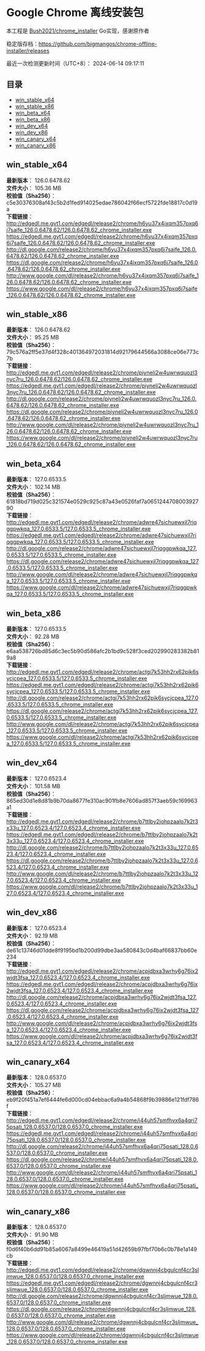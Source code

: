 # Google Chrome 离线安装包
本工程是 [Bush2021/chrome_installer](https://github.com/Bush2021/chrome_installer) Go实现，感谢原作者

稳定版存档：<https://github.com/bigmangos/chrome-offline-installer/releases>

最近一次检测更新时间（UTC+8）：
2024-06-14 09:17:11

## 目录
* [win_stable_x64](https://github.com/bigmangos/chrome-offline-installer?tab=readme-ov-file#win_stable_x64)
* [win_stable_x86](https://github.com/bigmangos/chrome-offline-installer?tab=readme-ov-file#win_stable_x86)
* [win_beta_x64](https://github.com/bigmangos/chrome-offline-installer?tab=readme-ov-file#win_beta_x64)
* [win_beta_x86](https://github.com/bigmangos/chrome-offline-installer?tab=readme-ov-file#win_beta_x86)
* [win_dev_x64](https://github.com/bigmangos/chrome-offline-installer?tab=readme-ov-file#win_dev_x64)
* [win_dev_x86](https://github.com/bigmangos/chrome-offline-installer?tab=readme-ov-file#win_dev_x86)
* [win_canary_x64](https://github.com/bigmangos/chrome-offline-installer?tab=readme-ov-file#win_canary_x64)
* [win_canary_x86](https://github.com/bigmangos/chrome-offline-installer?tab=readme-ov-file#win_canary_x86)

## win_stable_x64
**最新版本**： 126.0.6478.62  
**文件大小**： 105.36 MB  
**校验值（Sha256）**： c5e30376308af43c5b2d1fed914025edae786042f66ecf5722fde18817c0d19a  
**下载链接**：
http://edgedl.me.gvt1.com/edgedl/release2/chrome/h6yu37x4ixqm357pxq6j7saife_126.0.6478.62/126.0.6478.62_chrome_installer.exe
https://edgedl.me.gvt1.com/edgedl/release2/chrome/h6yu37x4ixqm357pxq6j7saife_126.0.6478.62/126.0.6478.62_chrome_installer.exe
http://dl.google.com/release2/chrome/h6yu37x4ixqm357pxq6j7saife_126.0.6478.62/126.0.6478.62_chrome_installer.exe
https://dl.google.com/release2/chrome/h6yu37x4ixqm357pxq6j7saife_126.0.6478.62/126.0.6478.62_chrome_installer.exe
http://www.google.com/dl/release2/chrome/h6yu37x4ixqm357pxq6j7saife_126.0.6478.62/126.0.6478.62_chrome_installer.exe
https://www.google.com/dl/release2/chrome/h6yu37x4ixqm357pxq6j7saife_126.0.6478.62/126.0.6478.62_chrome_installer.exe
## win_stable_x86
**最新版本**： 126.0.6478.62  
**文件大小**： 95.25 MB  
**校验值（Sha256）**： 79c576a2ff5e37d4f328c401364972031814d92179644566a3088ce06e773c7b  
**下载链接**：
http://edgedl.me.gvt1.com/edgedl/release2/chrome/piyneli2w4uwrwquozl3nyc7ru_126.0.6478.62/126.0.6478.62_chrome_installer.exe
https://edgedl.me.gvt1.com/edgedl/release2/chrome/piyneli2w4uwrwquozl3nyc7ru_126.0.6478.62/126.0.6478.62_chrome_installer.exe
http://dl.google.com/release2/chrome/piyneli2w4uwrwquozl3nyc7ru_126.0.6478.62/126.0.6478.62_chrome_installer.exe
https://dl.google.com/release2/chrome/piyneli2w4uwrwquozl3nyc7ru_126.0.6478.62/126.0.6478.62_chrome_installer.exe
http://www.google.com/dl/release2/chrome/piyneli2w4uwrwquozl3nyc7ru_126.0.6478.62/126.0.6478.62_chrome_installer.exe
https://www.google.com/dl/release2/chrome/piyneli2w4uwrwquozl3nyc7ru_126.0.6478.62/126.0.6478.62_chrome_installer.exe
## win_beta_x64
**最新版本**： 127.0.6533.5  
**文件大小**： 102.14 MB  
**校验值（Sha256）**： 61818bd719d025c321574e0529c925c87a43e0526faf7a065124470800392790  
**下载链接**：
http://edgedl.me.gvt1.com/edgedl/release2/chrome/adwre47sichuewxjl7riqggpwkqa_127.0.6533.5/127.0.6533.5_chrome_installer.exe
https://edgedl.me.gvt1.com/edgedl/release2/chrome/adwre47sichuewxjl7riqggpwkqa_127.0.6533.5/127.0.6533.5_chrome_installer.exe
http://dl.google.com/release2/chrome/adwre47sichuewxjl7riqggpwkqa_127.0.6533.5/127.0.6533.5_chrome_installer.exe
https://dl.google.com/release2/chrome/adwre47sichuewxjl7riqggpwkqa_127.0.6533.5/127.0.6533.5_chrome_installer.exe
http://www.google.com/dl/release2/chrome/adwre47sichuewxjl7riqggpwkqa_127.0.6533.5/127.0.6533.5_chrome_installer.exe
https://www.google.com/dl/release2/chrome/adwre47sichuewxjl7riqggpwkqa_127.0.6533.5/127.0.6533.5_chrome_installer.exe
## win_beta_x86
**最新版本**： 127.0.6533.5  
**文件大小**： 92.28 MB  
**校验值（Sha256）**： e6aa538726bd85d6c3ec5b90d586afc2b1bd9c528f3ced202990283382b819a8  
**下载链接**：
http://edgedl.me.gvt1.com/edgedl/release2/chrome/actgi7k53hh2rx62pik6sycjcpea_127.0.6533.5/127.0.6533.5_chrome_installer.exe
https://edgedl.me.gvt1.com/edgedl/release2/chrome/actgi7k53hh2rx62pik6sycjcpea_127.0.6533.5/127.0.6533.5_chrome_installer.exe
http://dl.google.com/release2/chrome/actgi7k53hh2rx62pik6sycjcpea_127.0.6533.5/127.0.6533.5_chrome_installer.exe
https://dl.google.com/release2/chrome/actgi7k53hh2rx62pik6sycjcpea_127.0.6533.5/127.0.6533.5_chrome_installer.exe
http://www.google.com/dl/release2/chrome/actgi7k53hh2rx62pik6sycjcpea_127.0.6533.5/127.0.6533.5_chrome_installer.exe
https://www.google.com/dl/release2/chrome/actgi7k53hh2rx62pik6sycjcpea_127.0.6533.5/127.0.6533.5_chrome_installer.exe
## win_dev_x64
**最新版本**： 127.0.6523.4  
**文件大小**： 101.58 MB  
**校验值（Sha256）**： 865ed30d1e8d81b9b70da8677fe310ac901fb8e7606ad857f3aeb59c169963a1  
**下载链接**：
http://edgedl.me.gvt1.com/edgedl/release2/chrome/b7ttlby2johpzaalo7k2t3x33u_127.0.6523.4/127.0.6523.4_chrome_installer.exe
https://edgedl.me.gvt1.com/edgedl/release2/chrome/b7ttlby2johpzaalo7k2t3x33u_127.0.6523.4/127.0.6523.4_chrome_installer.exe
http://dl.google.com/release2/chrome/b7ttlby2johpzaalo7k2t3x33u_127.0.6523.4/127.0.6523.4_chrome_installer.exe
https://dl.google.com/release2/chrome/b7ttlby2johpzaalo7k2t3x33u_127.0.6523.4/127.0.6523.4_chrome_installer.exe
http://www.google.com/dl/release2/chrome/b7ttlby2johpzaalo7k2t3x33u_127.0.6523.4/127.0.6523.4_chrome_installer.exe
https://www.google.com/dl/release2/chrome/b7ttlby2johpzaalo7k2t3x33u_127.0.6523.4/127.0.6523.4_chrome_installer.exe
## win_dev_x86
**最新版本**： 127.0.6523.4  
**文件大小**： 92.19 MB  
**校验值（Sha256）**： de61c13746d01dde8f9195bd1b200d99dbe3aa580843c0d4baf66837bb60e234  
**下载链接**：
http://edgedl.me.gvt1.com/edgedl/release2/chrome/acpjdbxa3wrhy6g76ix2wjdt3fsa_127.0.6523.4/127.0.6523.4_chrome_installer.exe
https://edgedl.me.gvt1.com/edgedl/release2/chrome/acpjdbxa3wrhy6g76ix2wjdt3fsa_127.0.6523.4/127.0.6523.4_chrome_installer.exe
http://dl.google.com/release2/chrome/acpjdbxa3wrhy6g76ix2wjdt3fsa_127.0.6523.4/127.0.6523.4_chrome_installer.exe
https://dl.google.com/release2/chrome/acpjdbxa3wrhy6g76ix2wjdt3fsa_127.0.6523.4/127.0.6523.4_chrome_installer.exe
http://www.google.com/dl/release2/chrome/acpjdbxa3wrhy6g76ix2wjdt3fsa_127.0.6523.4/127.0.6523.4_chrome_installer.exe
https://www.google.com/dl/release2/chrome/acpjdbxa3wrhy6g76ix2wjdt3fsa_127.0.6523.4/127.0.6523.4_chrome_installer.exe
## win_canary_x64
**最新版本**： 128.0.6537.0  
**文件大小**： 105.27 MB  
**校验值（Sha256）**： eb9f20f451a7ef6444fe6d000cd04ebbac6a9a4b54868f9b39886e121fdf786f  
**下载链接**：
http://edgedl.me.gvt1.com/edgedl/release2/chrome/i44uh57smfhvx6a4qri75psati_128.0.6537.0/128.0.6537.0_chrome_installer.exe
https://edgedl.me.gvt1.com/edgedl/release2/chrome/i44uh57smfhvx6a4qri75psati_128.0.6537.0/128.0.6537.0_chrome_installer.exe
http://dl.google.com/release2/chrome/i44uh57smfhvx6a4qri75psati_128.0.6537.0/128.0.6537.0_chrome_installer.exe
https://dl.google.com/release2/chrome/i44uh57smfhvx6a4qri75psati_128.0.6537.0/128.0.6537.0_chrome_installer.exe
http://www.google.com/dl/release2/chrome/i44uh57smfhvx6a4qri75psati_128.0.6537.0/128.0.6537.0_chrome_installer.exe
https://www.google.com/dl/release2/chrome/i44uh57smfhvx6a4qri75psati_128.0.6537.0/128.0.6537.0_chrome_installer.exe
## win_canary_x86
**最新版本**： 128.0.6537.0  
**文件大小**： 91.90 MB  
**校验值（Sha256）**： f0d6f40b6dd91b85a6067a8499e46419a51d42659b97fbf70b6c0b78e1a149cb  
**下载链接**：
http://edgedl.me.gvt1.com/edgedl/release2/chrome/dgwnnj4cbgulcnf4cr3sljmwue_128.0.6537.0/128.0.6537.0_chrome_installer.exe
https://edgedl.me.gvt1.com/edgedl/release2/chrome/dgwnnj4cbgulcnf4cr3sljmwue_128.0.6537.0/128.0.6537.0_chrome_installer.exe
http://dl.google.com/release2/chrome/dgwnnj4cbgulcnf4cr3sljmwue_128.0.6537.0/128.0.6537.0_chrome_installer.exe
https://dl.google.com/release2/chrome/dgwnnj4cbgulcnf4cr3sljmwue_128.0.6537.0/128.0.6537.0_chrome_installer.exe
http://www.google.com/dl/release2/chrome/dgwnnj4cbgulcnf4cr3sljmwue_128.0.6537.0/128.0.6537.0_chrome_installer.exe
https://www.google.com/dl/release2/chrome/dgwnnj4cbgulcnf4cr3sljmwue_128.0.6537.0/128.0.6537.0_chrome_installer.exe
